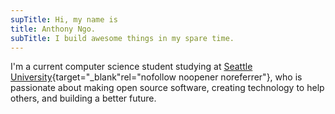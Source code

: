 ```yaml
---
supTitle: Hi, my name is
title: Anthony Ngo.
subTitle: I build awesome things in my spare time.
---
```


I'm a current computer science student studying at [Seattle University](//seattleu.edu){target="_blank"rel="nofollow noopener noreferrer"}, who is passionate about making open source software, creating technology to help others, and building a better future.